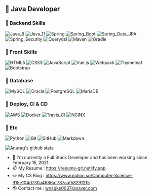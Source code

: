 ## 👋 Java Developer

### 🧡 Backend Skills
![Java_8](https://img.shields.io/badge/java8-red?logo=java&logoColor=white)
![Java_11](https://img.shields.io/badge/java11-red?logo=java&logoColor=white)
![Spring](https://img.shields.io/badge/Spring-6DB33F.svg?logo=spring&logoColor=white)
![Spring_Boot](https://img.shields.io/badge/Spring_Boot-6DB33F.svg?logo=spring&logoColor=white)
![Spring_Data_JPA](https://img.shields.io/badge/Spring_Data_JPA-6DB33F.svg?logo=spring&logoColor=white)
![Spring_Security](https://img.shields.io/badge/Spring_Security-6DB33F.svg?logo=spring&logoColor=white)
![Querydsl](https://img.shields.io/badge/Querydsl-0769AD.svg?logo=jquery&logoColor=white)
![Maven](https://img.shields.io/badge/Maven-C71A36.svg?logo=apache-maven&logoColor=white)
![Gradle](https://img.shields.io/badge/Gradle-02303A.svg?logo=Gradle&logoColor=white)

### 💛 Front Skills
![HTML5](https://img.shields.io/badge/HTML5-E34F26.svg?logo=HTML5&logoColor=white)
![CSS3](https://img.shields.io/badge/CSS3-1572B6.svg?logo=CSS3&logoColor=white)
![JavaScript](https://img.shields.io/badge/JavaScript-F7DF1E.svg?logo=JavaScript&logoColor=white)
![Vue.js](https://img.shields.io/badge/Vue.js-4FC08D?logo=Vue.js&logoColor=white)
![Webpack](https://img.shields.io/badge/Webpack-8DD6F9?logo=Webpack&logoColor=white)
![Thymeleaf](https://img.shields.io/badge/Thymeleaf-brightgreen.svg?logo=spring&logoColor=white)
![Bootstrap](https://img.shields.io/badge/Bootstrap-purple.svg?logo=bootstrap&logoColor=white)

### 💚 Database
![MySQL](https://img.shields.io/badge/MySQL-4479A1.svg?logo=Mysql&logoColor=white)
![Oracle](https://img.shields.io/badge/Oracle-F80000.svg?logo=Oracle&logoColor=white)
![PostgreSQL](https://img.shields.io/badge/PostgreSQL-336791.svg?logo=postgreSQL&logoColor=white)
![MariaDB](https://img.shields.io/badge/MariaDB-003545.svg?logo=MariaDB&logoColor=white)

### 💙 Deploy, CI & CD
![AWS](https://img.shields.io/badge/AWS-232F3E.svg?logo=Amazon-AWS&logoColor=white)
![Docker](https://img.shields.io/badge/Docker-2496ED.svg?logo=Docker&logoColor=white)
![Travis_CI](https://img.shields.io/badge/Travis_CI-3EAAAF.svg?logo=Travis-CI&logoColor=white)
![NGINX](https://img.shields.io/badge/NGINX-269539.svg?logo=NGINX&logoColor=white)

### 💜 Etc
![Python](https://img.shields.io/badge/Python-3776AB.svg?logo=Python&logoColor=white)
![Git](https://img.shields.io/badge/Git-F05032.svg?logo=Git&logoColor=white)
![GitHub](https://img.shields.io/badge/GitHub-181717.svg?logo=GitHub&logoColor=white)
![Markdown](https://img.shields.io/badge/Markdown-000000?logo=markdown&logoColor=white)

[![Anurag's github stats](https://github-readme-stats.vercel.app/api?username=Junhan0037&hide_border=true&hide=contribs&count_private=true&show_icons=true)](https://github.com/anuraghazra/github-readme-stats)

- 🌱 I'm currently a Full Stack Developer and has been working since February 15, 2021.
- 📫 My Resume : https://resume-git.netlify.app
- ✏️ My CS Blog : https://www.notion.so/Computer-Science-915e104d730a4686af787aaf58291215
- 🌎 Contact me : wnsgks0037@naver.com

<!--
**Junhan0037/Junhan0037** is a ✨ _special_ ✨ repository because its `README.md` (this file) appears on your GitHub profile.

Here are some ideas to get you started:

- 🔭 I’m currently working on ...
- 🌱 I’m currently learning ...
- 👯 I’m looking to collaborate on ...
- 🤔 I’m looking for help with ...
- 💬 Ask me about ...
- 📫 How to reach me: ...
- 😄 Pronouns: ...
- ⚡ Fun fact: ...
-->
